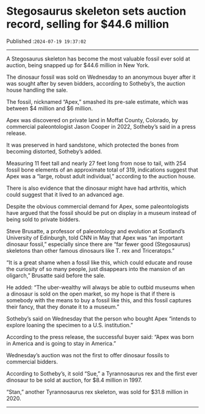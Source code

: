 # Stegosaurus skeleton sets auction record, selling for $44.6 million

Published :`2024-07-19 19:37:02`

---

A Stegosaurus skeleton has become the most valuable fossil ever sold at auction, being snapped up for $44.6 million in New York.

The dinosaur fossil was sold on Wednesday to an anonymous buyer after it was sought after by seven bidders, according to Sotheby’s, the auction house handling the sale.

The fossil, nicknamed “Apex,” smashed its pre-sale estimate, which was between $4 million and $6 million.

Apex was discovered on private land in Moffat County, Colorado, by commercial paleontologist Jason Cooper in 2022, Sotheby’s said in a press release.

It was preserved in hard sandstone, which protected the bones from becoming distorted, Sotheby’s added.

Measuring 11 feet tall and nearly 27 feet long from nose to tail, with 254 fossil bone elements of an approximate total of 319, indications suggest that Apex was a “large, robust adult individual,” according to the auction house.

There is also evidence that the dinosaur might have had arthritis, which could suggest that it lived to an advanced age.

Despite the obvious commercial demand for Apex, some paleontologists have argued that the fossil should be put on display in a museum instead of being sold to private bidders.

Steve Brusatte, a professor of paleontology and evolution at Scotland’s University of Edinburgh, told CNN in May that Apex was “an important dinosaur fossil,” especially since there are “far fewer good (Stegosaurus) skeletons than other famous dinosaurs like T. rex and Triceratops.”

“It is a great shame when a fossil like this, which could educate and rouse the curiosity of so many people, just disappears into the mansion of an oligarch,” Brusatte said before the sale.

He added: “The uber-wealthy will always be able to outbid museums when a dinosaur is sold on the open market, so my hope is that if there is somebody with the means to buy a fossil like this, and this fossil captures their fancy, that they donate it to a museum.”

Sotheby’s said on Wednesday that the person who bought Apex “intends to explore loaning the specimen to a U.S. institution.”

According to the press release, the successful buyer said: “Apex was born in America and is going to stay in America.”

Wednesday’s auction was not the first to offer dinosaur fossils to commercial bidders.

According to Sotheby’s, it sold “Sue,” a Tyrannosaurus rex and the first ever dinosaur to be sold at auction, for $8.4 million in 1997.

“Stan,” another Tyrannosaurus rex skeleton, was sold for $31.8 million in 2020.

---

